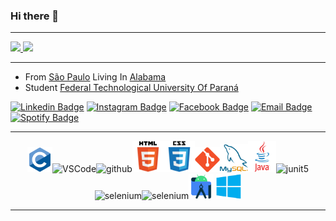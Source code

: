### Hi there 👋

<!--
**beatrizbenz/beatrizbenz** is a ✨ _special_ ✨ repository because its `README.md` (this file) appears on your GitHub profile.

Here are some ideas to get you started:

- 🔭 I’m currently working on ...
- 🌱 I’m currently learning ...
- 👯 I’m looking to collaborate on ...
- 🤔 I’m looking for help with ...
- 💬 Ask me about ...
- 📫 How to reach me: ...
- 😄 Pronouns: ...
- ⚡ Fun fact: ...
-->

***

<p>
  <a href="https://github.com/beatrizbenz/github-readme-stats">
    <img
      height="156" 
      src="https://github-readme-stats.vercel.app/api?username=beatrizbenz&count_private=true&show_icons=true&custom_title=Benz%20Github%20Stats&hide=issues&theme=vision-friendly-dark"
    />
    </a>
  <a href="https://github.com/beatrizbenz/github-readme-stats">
    <img
      height="156"
      src="https://github-readme-stats.vercel.app/api/top-langs/?username=beatrizbenz&&layout=compact&theme=vision-friendly-dark&langs_count=8)"
    />
  </a>
<p>

*** 

* From [São Paulo](https://pt.wikipedia.org/wiki/S%C3%A3o_Paulo) Living In [Alabama]((https://en.wikipedia.org/wiki/Alabama))
* Student [Federal Technological University Of Paraná](http://www.utfpr.edu.br/)

 [![Linkedin Badge](https://img.shields.io/badge/-LinkedIn-blue?style=flat-square&logo=Linkedin&logoColor=white&link=hhttps://br.linkedin.com/in/beatriz-benz)](https://br.linkedin.com/in/beatriz-benz) 
  [![Instagram Badge](https://img.shields.io/badge/-Instagram-blue?style=flat-square&logo=Instagram&logoColor=white&link=https://www.instagram.com/beatriz_benz/)](https://www.instagram.com/beatriz_benz/) 
  [![Facebook Badge](https://img.shields.io/badge/-Facebook-blue?style=flat-square&logo=Facebook&logoColor=white&link=https://www.facebook.com/BiaBenz/)](https://www.facebook.com/BiaBenz/)
   [![Email Badge](https://img.shields.io/badge/-Email-blue?style=flat-square&logo=Gmail&logoColor=white&link=https://br.linkedin.com/in/beatriz-benz)](mailto:beatriz_benz@hotmail.com)
  [![Spotify Badge](https://img.shields.io/badge/-Spotify-blue?style=flat-square&logo=Spotify&logoColor=white&link=https://open.spotify.com/user/227aia4vxh6msph5s466nap3i/)](https://open.spotify.com/user/227aia4vxh6msph5s466nap3i)
  

 ***
 <p align = "center">
  <img src="https://raw.githubusercontent.com/devicons/devicon/master/icons/c/c-original.svg" alt="c" width="40" height="40"/><img   
  <img src="https://github.com/keikomori/icons-badges/blob/master/icons/VSCode/vscode.svg" alt="VSCode" width="40" height="40"/><img                                                                               
  src="https://github.com/urielcaire/aprendamd/blob/master/imgs/github.png" alt="github" width="40" height="40"/><img                                                               src="https://raw.githubusercontent.com/devicons/devicon/2809b567852a4648062a2d3e7c1c531367458c0b/icons/html5/html5-original-wordmark.svg" alt="html5" width="50" height="50"/><img
  src="https://raw.githubusercontent.com/devicons/devicon/2809b567852a4648062a2d3e7c1c531367458c0b/icons/css3/css3-original-wordmark.svg" alt="css3" width="50" height="50"/><img
  src="https://raw.githubusercontent.com/devicons/devicon/master/icons/git/git-original.svg" alt="git" width="40" height="40"/><img src="https://raw.githubusercontent.com/marcelodib/marcelodib/master/assets/mysql.png" alt="mysql" width="45" height="45"/><img
  src="https://raw.githubusercontent.com/devicons/devicon/1119b9f84c0290e0f0b38982099a2bd027a48bf1/icons/java/java-original-wordmark.svg" alt="java" width="45" height="50"/><img  src="https://camo.githubusercontent.com/abbaedce4b226ea68b0fd43521472b0b146d5ed57956116f69752f43e7ddd7d8/68747470733a2f2f6a756e69742e6f72672f6a756e6974352f6173736574732f696d672f6a756e6974352d6c6f676f2e706e67" alt="junit5" width="36" height="40"/><img
  src="https://static-00.iconduck.com/assets.00/selenium-icon-512x496-obrnvg2v.png" alt="selenium" width="40" height="40"/><img 
  src="https://opencollective-production.s3-us-west-1.amazonaws.com/efa23630-0509-11e8-bf7d-fb9c62253aad.png" alt="selenium" width="40" height="40"/><img 
                                                                                                                                 
   <img 
src="https://raw.githubusercontent.com/devicons/devicon/1119b9f84c0290e0f0b38982099a2bd027a48bf1/icons/androidstudio/androidstudio-original.svg" alt="android" width="40" height="40"/>                                                                                                                                                                              <img 
src="https://raw.githubusercontent.com/devicons/devicon/2809b567852a4648062a2d3e7c1c531367458c0b/icons/windows8/windows8-original.svg" alt="windows" width="40" height="40"/>
 </p>

  </table>  
<hr/>






